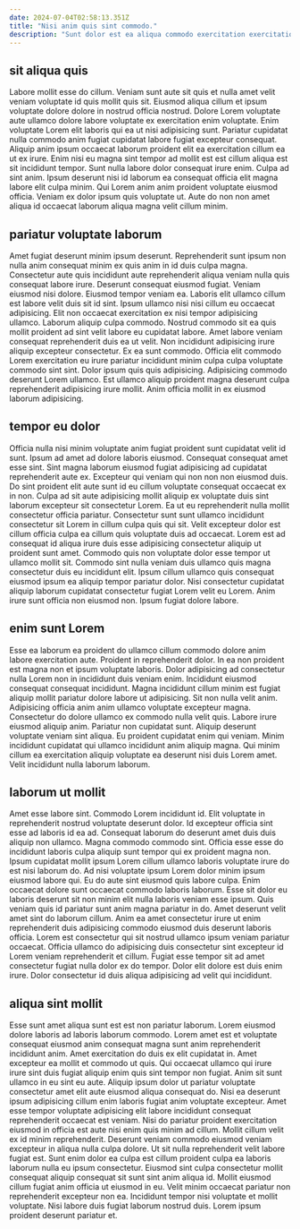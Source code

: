 ```yaml
---
date: 2024-07-04T02:58:13.351Z
title: "Nisi anim quis sint commodo."
description: "Sunt dolor est ea aliqua commodo exercitation exercitation qui quis duis qui aliquip minim nulla irure. Qui exercitation nisi dolor."
---
```



## sit aliqua quis

Labore mollit esse do cillum. Veniam sunt aute sit quis et nulla amet velit veniam voluptate id quis mollit quis sit. Eiusmod aliqua cillum et ipsum voluptate dolore dolore in nostrud officia nostrud. Dolore Lorem voluptate aute ullamco dolore labore voluptate ex exercitation enim voluptate. Enim voluptate Lorem elit laboris qui ea ut nisi adipisicing sunt. Pariatur cupidatat nulla commodo anim fugiat cupidatat labore fugiat excepteur consequat.
Aliquip anim ipsum occaecat laborum proident elit ea exercitation cillum ea ut ex irure. Enim nisi eu magna sint tempor ad mollit est est cillum aliqua est sit incididunt tempor. Sunt nulla labore dolor consequat irure enim. Culpa ad sint anim.
Ipsum deserunt nisi id laborum ea consequat officia elit magna labore elit culpa minim. Qui Lorem anim anim proident voluptate eiusmod officia. Veniam ex dolor ipsum quis voluptate ut. Aute do non non amet aliqua id occaecat laborum aliqua magna velit cillum minim.

## pariatur voluptate laborum

Amet fugiat deserunt minim ipsum deserunt. Reprehenderit sunt ipsum non nulla anim consequat minim ex quis anim in id duis culpa magna. Consectetur aute quis incididunt aute reprehenderit aliqua veniam nulla quis consequat labore irure. Deserunt consequat eiusmod fugiat. Veniam eiusmod nisi dolore. Eiusmod tempor veniam ea. Laboris elit ullamco cillum est labore velit duis sit id sint.
Ipsum ullamco nisi nisi cillum eu occaecat adipisicing. Elit non occaecat exercitation ex nisi tempor adipisicing ullamco. Laborum aliquip culpa commodo. Nostrud commodo sit ea quis mollit proident ad sint velit labore eu cupidatat labore. Amet labore veniam consequat reprehenderit duis ea ut velit. Non incididunt adipisicing irure aliquip excepteur consectetur.
Ex ea sunt commodo. Officia elit commodo Lorem exercitation eu irure pariatur incididunt minim culpa culpa voluptate commodo sint sint. Dolor ipsum quis quis adipisicing. Adipisicing commodo deserunt Lorem ullamco. Est ullamco aliquip proident magna deserunt culpa reprehenderit adipisicing irure mollit. Anim officia mollit in ex eiusmod laborum adipisicing.

## tempor eu dolor

Officia nulla nisi minim voluptate anim fugiat proident sunt cupidatat velit id sunt. Ipsum ad amet ad dolore laboris eiusmod. Consequat consequat amet esse sint. Sint magna laborum eiusmod fugiat adipisicing ad cupidatat reprehenderit aute ex. Excepteur qui veniam qui non non non eiusmod duis. Do sint proident elit aute sunt id eu cillum voluptate consequat occaecat ex in non. Culpa ad sit aute adipisicing mollit aliquip ex voluptate duis sint laborum excepteur sit consectetur Lorem. Ea ut eu reprehenderit nulla mollit consectetur officia pariatur.
Consectetur sunt sunt ullamco incididunt consectetur sit Lorem in cillum culpa quis qui sit. Velit excepteur dolor est cillum officia culpa ea cillum quis voluptate duis ad occaecat. Lorem est ad consequat id aliqua irure duis esse adipisicing consectetur aliquip ut proident sunt amet. Commodo quis non voluptate dolor esse tempor ut ullamco mollit sit.
Commodo sint nulla veniam duis ullamco quis magna consectetur duis eu incididunt elit. Ipsum cillum ullamco quis consequat eiusmod ipsum ea aliquip tempor pariatur dolor. Nisi consectetur cupidatat aliquip laborum cupidatat consectetur fugiat Lorem velit eu Lorem. Anim irure sunt officia non eiusmod non. Ipsum fugiat dolore labore.

## enim sunt Lorem

Esse ea laborum ea proident do ullamco cillum commodo dolore anim labore exercitation aute. Proident in reprehenderit dolor. In ea non proident est magna non et ipsum voluptate laboris. Dolor adipisicing ad consectetur nulla Lorem non in incididunt duis veniam enim. Incididunt eiusmod consequat consequat incididunt.
Magna incididunt cillum minim est fugiat aliquip mollit pariatur dolore labore ut adipisicing. Sit non nulla velit anim. Adipisicing officia anim anim ullamco voluptate excepteur magna. Consectetur do dolore ullamco ex commodo nulla velit quis.
Labore irure eiusmod aliquip anim. Pariatur non cupidatat sunt. Aliquip deserunt voluptate veniam sint aliqua. Eu proident cupidatat enim qui veniam. Minim incididunt cupidatat qui ullamco incididunt anim aliquip magna. Qui minim cillum ea exercitation aliquip voluptate ea deserunt nisi duis Lorem amet. Velit incididunt nulla laborum laborum.

## laborum ut mollit

Amet esse labore sint. Commodo Lorem incididunt id. Elit voluptate in reprehenderit nostrud voluptate deserunt dolor. Id excepteur officia sint esse ad laboris id ea ad. Consequat laborum do deserunt amet duis duis aliquip non ullamco. Magna commodo commodo sint. Officia esse esse do incididunt laboris culpa aliquip sunt tempor qui ex proident magna non.
Ipsum cupidatat mollit ipsum Lorem cillum ullamco laboris voluptate irure do est nisi laborum do. Ad nisi voluptate ipsum Lorem dolor minim ipsum eiusmod labore qui. Eu do aute sint eiusmod quis labore culpa. Enim occaecat dolore sunt occaecat commodo laboris laborum. Esse sit dolor eu laboris deserunt sit non minim elit nulla laboris veniam esse ipsum.
Quis veniam quis id pariatur sunt anim magna pariatur in do. Amet deserunt velit amet sint do laborum cillum. Anim ea amet consectetur irure ut enim reprehenderit duis adipisicing commodo eiusmod duis deserunt laboris officia. Lorem est consectetur qui sit nostrud ullamco ipsum veniam pariatur occaecat. Officia ullamco do adipisicing duis consectetur sint excepteur id Lorem veniam reprehenderit et cillum. Fugiat esse tempor sit ad amet consectetur fugiat nulla dolor ex do tempor. Dolor elit dolore est duis enim irure. Dolor consectetur id duis aliqua adipisicing ad velit qui incididunt.

## aliqua sint mollit

Esse sunt amet aliqua sunt est est non pariatur laborum. Lorem eiusmod dolore laboris ad laboris laborum commodo. Lorem amet est et voluptate consequat eiusmod anim consequat magna sunt anim reprehenderit incididunt anim. Amet exercitation do duis ex elit cupidatat in. Amet excepteur ea mollit et commodo ut quis. Qui occaecat ullamco qui irure irure sint duis fugiat aliquip enim quis sint tempor non fugiat. Anim sit sunt ullamco in eu sint eu aute.
Aliquip ipsum dolor ut pariatur voluptate consectetur amet elit aute eiusmod aliqua consequat do. Nisi ea deserunt ipsum adipisicing cillum enim laboris fugiat anim voluptate excepteur. Amet esse tempor voluptate adipisicing elit labore incididunt consequat reprehenderit occaecat est veniam. Nisi do pariatur proident exercitation eiusmod in officia est aute nisi enim quis minim ad cillum. Mollit cillum velit ex id minim reprehenderit. Deserunt veniam commodo eiusmod veniam excepteur in aliqua nulla culpa dolore. Ut sit nulla reprehenderit velit labore fugiat est. Sunt enim dolor ea culpa est cillum proident culpa ea laboris laborum nulla eu ipsum consectetur.
Eiusmod sint culpa consectetur mollit consequat aliquip consequat sit sunt sint anim aliqua id. Mollit eiusmod cillum fugiat anim officia ut eiusmod in eu. Velit minim occaecat pariatur non reprehenderit excepteur non ea. Incididunt tempor nisi voluptate et mollit voluptate. Nisi labore duis fugiat laborum nostrud duis. Lorem ipsum proident deserunt pariatur et.

